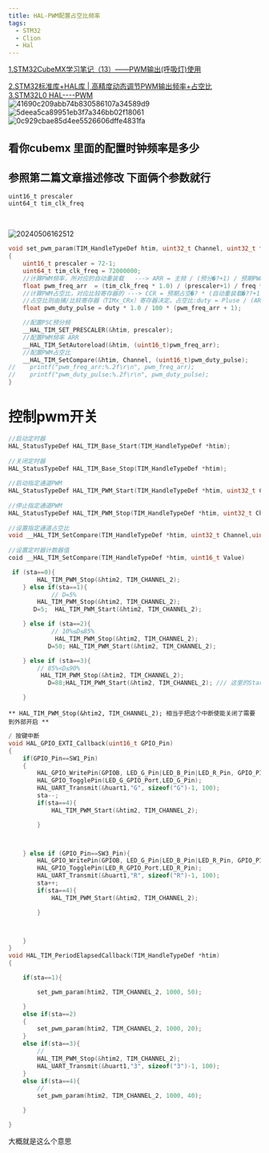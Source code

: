 ```yaml
---
title: HAL-PWM配置占空比频率
tags:
  - STM32
  - Clion
  - Hal
---
```


[1.STM32CubeMX学习笔记（13）——PWM输出(呼吸灯)使用](https://leung-manwah.blog.csdn.net/article/details/113599959)<br/>


[2.STM32标准库+HAL库 | 高精度动态调节PWM输出频率+占空比](https://blog.csdn.net/weixin_49337111/article/details/135671353)<br/>
[3.STM32L0 HAL----PWM](https://blog.csdn.net/qq_20744959/article/details/126078426)<br/>
![41690c209abb74b830586107a34589d9](https://cdn.jsdelivr.net/gh/YangSongL1n/img_bed/41690c209abb74b830586107a34589d9.png#pic_center)
![5deea5ca89951eb3f7a346bb02f18061](https://cdn.jsdelivr.net/gh/YangSongL1n/img_bed/5deea5ca89951eb3f7a346bb02f18061.png#pic_center)
![0c929cbae85d4ee5526606dffe4831fa](https://cdn.jsdelivr.net/gh/YangSongL1n/img_bed/0c929cbae85d4ee5526606dffe4831fa.png#pic_center)
## 看你cubemx 里面的配置时钟频率是多少
## 参照第二篇文章描述修改 下面俩个参数就行
    uint16_t prescaler
    uint64_t tim_clk_freq 
<br />

![20240506162512](https://cdn.jsdelivr.net/gh/YangSongL1n/img_bed/20240506162512.png#pic_center)
```C
void set_pwm_param(TIM_HandleTypeDef htim, uint32_t Channel, uint32_t freq, uint16_t duty)
{
    uint16_t prescaler = 72-1;
    uint64_t tim_clk_freq = 72000000;
    //计算PWM频率，所对应的自动重装载   ---> ARR = 主频 / (预分�?+1) / 预期PWM频率(Hz) - 1
    float pwm_freq_arr  = (tim_clk_freq * 1.0) / (prescaler+1) / freq * 1.0 - 1;
    //计算PWM占空比，对应比较寄存器的 ---> CCR = 预期占空�? * (自动重装载�??+1)
    //占空比则由捕/比较寄存器（TIMx_CRx）寄存器决定。占空比:duty = Pluse / (ARR+1)
    float pwm_duty_pulse = duty * 1.0 / 100 * (pwm_freq_arr + 1);

    //配置PSC预分频
    __HAL_TIM_SET_PRESCALER(&htim, prescaler);
    //配置PWM频率 ARR
    __HAL_TIM_SetAutoreload(&htim, (uint16_t)pwm_freq_arr);
    //配置PWM占空比
    __HAL_TIM_SetCompare(&htim, Channel, (uint16_t)pwm_duty_pulse);
//    printf("pwm_freq_arr:%.2f\r\n", pwm_freq_arr);
//    printf("pwm_duty_pulse:%.2f\r\n", pwm_duty_pulse);
}
```
# 控制pwm开关 
```C
//启动定时器
HAL_StatusTypeDef HAL_TIM_Base_Start(TIM_HandleTypeDef *htim);
 
//关闭定时器
HAL_StatusTypeDef HAL_TIM_Base_Stop(TIM_HandleTypeDef *htim);
 
//启动指定通道PWM
HAL_StatusTypeDef HAL_TIM_PWM_Start(TIM_HandleTypeDef *htim, uint32_t Channel);
 
//停止指定通道PWM
HAL_StatusTypeDef HAL_TIM_PWM_Stop(TIM_HandleTypeDef *htim, uint32_t Channel);
 
//设置指定通道占空比
void __HAL_TIM_SetCompare(TIM_HandleTypeDef *htim, uint32_t Channel,uint16_t Value);
 
//设置定时器计数器值
coid __HAL_TIM_SetCompare(TIM_HandleTypeDef *htim, uint16_t Value)
```
```C
 if (sta==0){
        HAL_TIM_PWM_Stop(&htim2, TIM_CHANNEL_2);
    } else if(sta==1){
            // D=5%
        HAL_TIM_PWM_Stop(&htim2, TIM_CHANNEL_2);
       D=5;  HAL_TIM_PWM_Start(&htim2, TIM_CHANNEL_2);

    } else if (sta==2){
            // 10%≤D≤85%
             HAL_TIM_PWM_Stop(&htim2, TIM_CHANNEL_2);
           D=50; HAL_TIM_PWM_Start(&htim2, TIM_CHANNEL_2);

    } else if (sta==3){
        // 85%<D≤90%
         HAL_TIM_PWM_Stop(&htim2, TIM_CHANNEL_2);
           D=88;HAL_TIM_PWM_Start(&htim2, TIM_CHANNEL_2); /// 这里的Start 已经不起作用了

    }

```
    ** HAL_TIM_PWM_Stop(&htim2, TIM_CHANNEL_2); 相当于把这个中断使能关闭了需要到外部开启 **

```C
/ 按键中断
void HAL_GPIO_EXTI_Callback(uint16_t GPIO_Pin)
{
    if(GPIO_Pin==SW1_Pin)
    {
        HAL_GPIO_WritePin(GPIOB, LED_G_Pin|LED_B_Pin|LED_R_Pin, GPIO_PIN_SET);
        HAL_GPIO_TogglePin(LED_G_GPIO_Port,LED_G_Pin);
        HAL_UART_Transmit(&huart1,"G", sizeof("G")-1, 100);
        sta--;
        if(sta==4){
            HAL_TIM_PWM_Start(&htim2, TIM_CHANNEL_2);

        }



    } else if (GPIO_Pin==SW3_Pin){
        HAL_GPIO_WritePin(GPIOB, LED_G_Pin|LED_B_Pin|LED_R_Pin, GPIO_PIN_SET);
        HAL_GPIO_TogglePin(LED_R_GPIO_Port,LED_R_Pin);
        HAL_UART_Transmit(&huart1,"R", sizeof("R")-1, 100);
        sta++;
        if(sta==4){
            HAL_TIM_PWM_Start(&htim2, TIM_CHANNEL_2);

        }



    }
}
void HAL_TIM_PeriodElapsedCallback(TIM_HandleTypeDef *htim)
{

    if(sta==1){

        set_pwm_param(htim2, TIM_CHANNEL_2, 1000, 50);

    }
    else if(sta==2)
    {
        set_pwm_param(htim2, TIM_CHANNEL_2, 1000, 20);
    }
    else if(sta==3){
        //
        HAL_TIM_PWM_Stop(&htim2, TIM_CHANNEL_2);
        HAL_UART_Transmit(&huart1,"3", sizeof("3")-1, 100);
    }
    else if(sta==4){
        //
        set_pwm_param(htim2, TIM_CHANNEL_2, 1000, 40);

    }

}
```
大概就是这么个意思